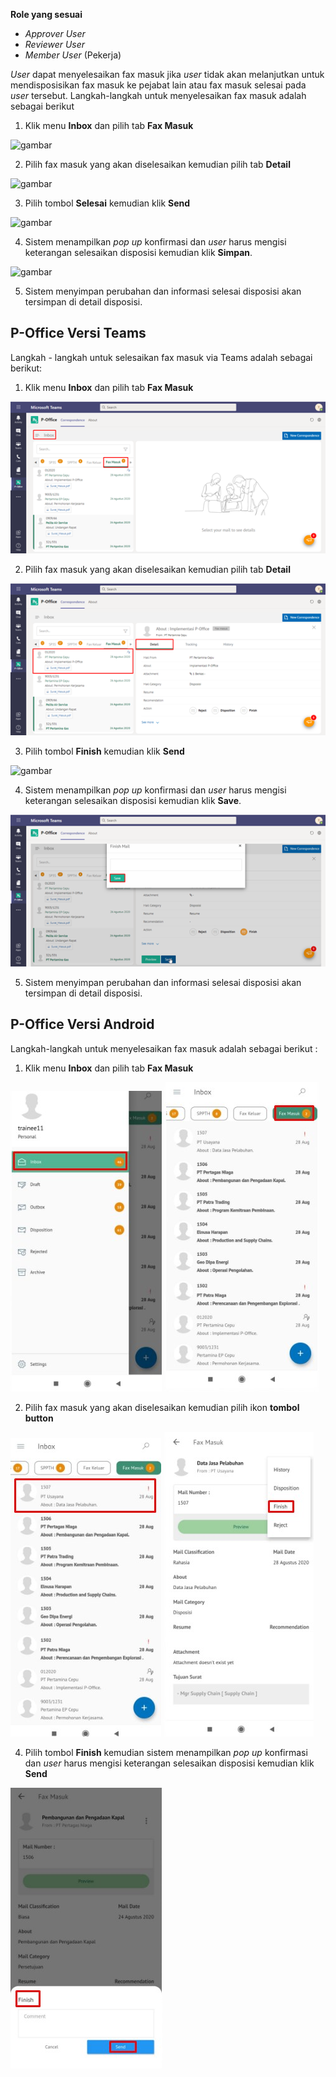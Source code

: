 **Role yang sesuai**

- *Approver User*
- *Reviewer User*
- *Member User* (Pekerja)

*User* dapat menyelesaikan fax masuk jika *user* tidak akan melanjutkan untuk mendisposisikan fax masuk ke pejabat lain atau fax masuk selesai pada *user* tersebut. Langkah-langkah untuk menyelesaikan fax masuk adalah sebagai berikut

1. Klik menu **Inbox** dan pilih tab **Fax Masuk**

![gambar](SC_FaxMasuk/FM19.png)

2. Pilih fax masuk yang akan diselesaikan kemudian pilih tab **Detail**

![gambar](SC_FaxMasuk/FM20.png)

3. Pilih tombol **Selesai** kemudian klik **Send**

![gambar](SC_FaxMasuk/FM21.png)

4. Sistem menampilkan *pop up* konfirmasi dan *user* harus mengisi keterangan selesaikan disposisi kemudian klik **Simpan**.

![gambar](SC_FaxMasuk/FM22.png)

5. Sistem menyimpan perubahan dan informasi selesai disposisi akan tersimpan di detail disposisi.

## **P-Office Versi Teams**

Langkah - langkah untuk selesaikan fax masuk via Teams adalah sebagai berikut:

1. Klik menu **Inbox** dan pilih tab **Fax Masuk**

![gambar](FaxMasuk/FM_Teams/FM19.png)

2. Pilih fax masuk yang akan diselesaikan kemudian pilih tab **Detail**

![gambar](FaxMasuk/FM_Teams/FM20.png)

3. Pilih tombol **Finish** kemudian klik **Send**

![gambar](FaxMasuk/FM_Teams/21.png)

4. Sistem menampilkan *pop up* konfirmasi dan *user* harus mengisi keterangan selesaikan disposisi kemudian klik **Save**.

![gambar](FaxMasuk/FM_Teams/FM22.png)

5. Sistem menyimpan perubahan dan informasi selesai disposisi akan tersimpan di detail disposisi.


## **P-Office Versi Android**

Langkah-langkah untuk menyelesaikan fax masuk adalah sebagai berikut :

1. Klik menu **Inbox** dan pilih tab **Fax Masuk**

![gambar](Faxmasuk/FM_Android/SelesaiFM/A01.jpg) ![gambar](Faxmasuk/FM_Android/SelesaiFM/A02.jpg)

2. Pilih fax masuk yang akan diselesaikan kemudian pilih ikon **tombol button**

![gambar](Faxmasuk/FM_Android/SelesaiFM/A03.jpg) ![gambar](Faxmasuk/FM_Android/SelesaiFM/A04.jpg)

4. Pilih tombol **Finish** kemudian sistem menampilkan _pop up_ konfirmasi dan _user_ harus mengisi keterangan selesaikan disposisi kemudian klik **Send**

![gambar](Faxmasuk/FM_Android/SelesaiFM/A05.jpg)


